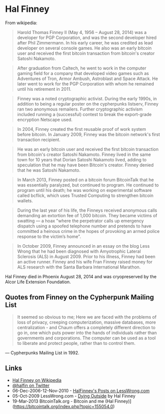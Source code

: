 
# Hal Finney

From wikipedia:

> Harold Thomas Finney II (May 4, 1956 – August 28, 2014) was a developer for PGP Corporation, and was the second developer hired after Phil Zimmermann. In his early career, he was credited as lead developer on several console games. He also was an early bitcoin user and received the first bitcoin transaction from bitcoin's creator Satoshi Nakamoto.

> After graduation from Caltech, he went to work in the computer gaming field for a company that developed video games such as Adventures of Tron, Armor Ambush, Astroblast and Space Attack. He later went to work for the PGP Corporation with whom he remained until his retirement in 2011.

> Finney was a noted cryptographic activist. During the early 1990s, in addition to being a regular poster on the cypherpunks listserv, Finney ran two anonymous remailers. Further cryptographic activism included running a (successful) contest to break the export-grade encryption Netscape used.

> In 2004, Finney created the first reusable proof of work system before bitcoin. In January 2009, Finney was the bitcoin network's first transaction recipient.

> He was an early bitcoin user and received the first bitcoin transaction from bitcoin's creator Satoshi Nakamoto. Finney lived in the same town for 10 years that Dorian Satoshi Nakamoto lived, adding to speculation that he may have been Bitcoin's creator. Finney denied that he was Satoshi Nakamoto.

> In March 2013, Finney posted on a bitcoin forum BitcoinTalk that he was essentially paralyzed, but continued to program. He continued to program until his death; he was working on experimental software called bcflick, which uses Trusted Computing to strengthen bitcoin wallets.

> During the last year of his life, the Finneys received anonymous calls demanding an extortion fee of 1,000 bitcoin. They became victims of swatting — a hoax "where the perpetrator calls up emergency dispatch using a spoofed telephone number and pretends to have committed a heinous crime in the hopes of provoking an armed police response to the victim’s home".

> In October 2009, Finney announced in an essay on the blog Less Wrong that he had been diagnosed with Amyotrophic Lateral Sclerosis (ALS) in August 2009. Prior to his illness, Finney had been an active runner. Finney and his wife Fran Finney raised money for ALS research with the Santa Barbara International Marathon.

Hal Finney died in Phoenix August 28, 2014 and was cryopreserved by the Alcor Life Extension Foundation.

## Quotes from Finney on the Cypherpunk Mailing List

> It seemed so obvious to me; Here we are faced with the problems of loss of privacy, creeping computerization, massive databases, more centralization - and Chaum offers a completely different direction to go in, one which puts power into the hands of individuals rather than governments and corporations. The computer can be used as a tool to liberate and protect people, rather than to control them.

— Cypherpunks Mailing List in 1992.

## Links

* [Hal Finney on Wikipedia](https://en.wikipedia.org/wiki/Hal_Finney_(computer_scientist))
* [@halfin on Twitter](https://twitter.com/halfin)
* 06-Dec-2006-12-Nov-2010 - [HalFinney's Posts on LessWrong.com](http://lesswrong.com/user/HalFinney/overview)
* 05-Oct-2009 LessWrong.com - [Dying Outside](http://lesswrong.com/lw/1ab/dying_outside/) by Hal Finney
* 19-Mar-2013 BitcoinTalk.org - Bitcoin and me (Hal Finney)](https://bitcointalk.org/index.php?topic=155054.0)
